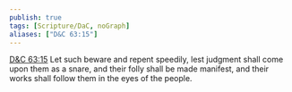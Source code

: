 ```yaml
---
publish: true
tags: [Scripture/DaC, noGraph]
aliases: ["D&C 63:15"]
---
```

[D&C 63:15](https://churchofjesuschrist.org/study/scriptures/dc-testament/dc/63?lang=eng&id=p15#p15) Let such beware and repent speedily, lest judgment shall come upon them as a snare, and their folly shall be made manifest, and their works shall follow them in the eyes of the people.
